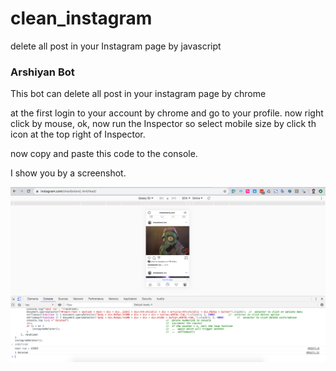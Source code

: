 # clean_instagram
delete all post in your Instagram page by javascript

### Arshiyan Bot 

This bot can delete all post in your instagram page by chrome

at the first login to your account by chrome and go to your profile.
now right click by mouse, ok, now run the Inspector so select mobile size by click th icon at the top right of Inspector.

now copy and paste this code to the console.

I show you by a screenshot.

![arshiyan bot - clean instagram page](https://github.com/arshiyan/clean_instagram/blob/master/Screen%20Shot%202020-04-24%20at%2012.10.56.png "arshiyan bot - clean instagram page")
